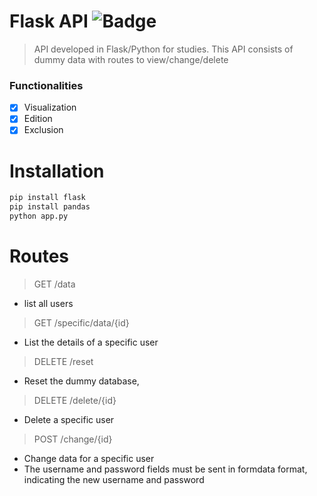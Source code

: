 # Flask API ![Badge](https://img.shields.io/static/v1?label=Flask&message=Python&color=green&style=&logo=FLASK)
> API developed in Flask/Python for studies. This API consists of dummy data with routes to view/change/delete

### Functionalities  

- [X] Visualization
- [X] Edition
- [X] Exclusion

# Installation

```python
pip install flask
pip install pandas
python app.py
```

# Routes
> GET /data
- list all users

> GET /specific/data/{id}
- List the details of a specific user

> DELETE /reset
- Reset the dummy database,

> DELETE /delete/{id}
- Delete a specific user

> POST /change/{id}
- Change data for a specific user
- The username and password fields must be sent in formdata format, indicating the new username and password
